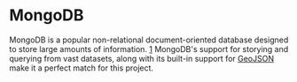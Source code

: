 MongoDB
=======

MongoDB is a popular non-relational document-oriented database designed
to store large amounts of information. [1](http://www.mongodb.org/)
MongoDB's support for storying and querying from vast datasets, along
with its built-in support for [GeoJSON](geojson.md) make it a perfect
match for this project.
